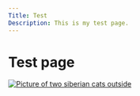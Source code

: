 ```yaml
---
Title: Test
Description: This is my test page.
---
```


Test page
==========================

<div class="tech-box galbox2">
    <a href="%base_url%/image/together.jpg">
        <picture>
            <source media="(min-width: 750px)" srcset="%base_url%/image/together.jpg&w=300&h=300&crop-to-fit">
            <source media="(min-width: 425px)" srcset="%base_url%/image/together.jpg&w=400&h=400&crop-to-fit">
            <source media="(min-width: 325px)" srcset="%base_url%/image/together.jpg&w=300&h=300&crop-to-fit">
            <img src="%base_url%/image/together.jpg&w=200&h=200&crop-to-fit" alt="Picture of two siberian cats outside">
        </picture>
    </a>
</div>